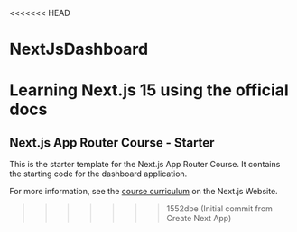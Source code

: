 <<<<<<< HEAD
# NextJsDashboard
Learning Next.js 15 using the official docs
=======
## Next.js App Router Course - Starter

This is the starter template for the Next.js App Router Course. It contains the starting code for the dashboard application.

For more information, see the [course curriculum](https://nextjs.org/learn) on the Next.js Website.
>>>>>>> 1552dbe (Initial commit from Create Next App)
